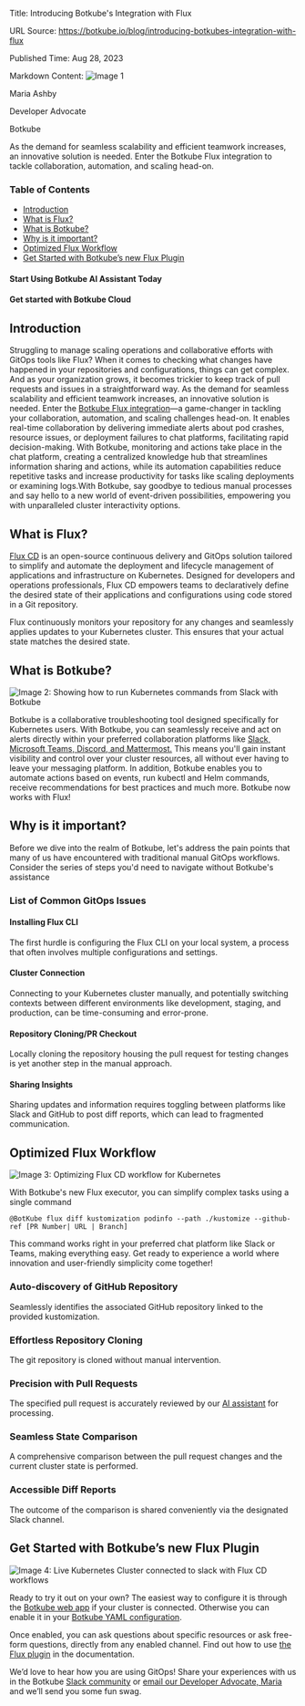 Title: Introducing Botkube's Integration with Flux

URL Source: https://botkube.io/blog/introducing-botkubes-integration-with-flux

Published Time: Aug 28, 2023

Markdown Content:
![Image 1](https://assets-global.website-files.com/634fabb21508d6c9db9bc46f/6408ed63e5b48fed17e54625_SE6Pjp9PW9TaOwePHJXRaxaLQgYdT2HX_5PYASmvIx8.jpeg)

Maria Ashby

Developer Advocate

Botkube

As the demand for seamless scalability and efficient teamwork increases, an innovative solution is needed. Enter the Botkube Flux integration to tackle collaboration, automation, and scaling head-on.

### Table of Contents

*   [Introduction](#introduction)
*   [What is Flux?](#what-is-flux-)
*   [What is Botkube?](#what-is-botkube-)
*   [Why is it important?](#why-is-it-important-)
*   [Optimized Flux Workflow](#optimized-flux-workflow)
*   [Get Started with Botkube’s new Flux Plugin](#get-started-with-botkube-s-new-flux-plugin)

#### Start Using Botkube AI Assistant Today

#### Get started with Botkube Cloud

Introduction
------------

Struggling to manage scaling operations and collaborative efforts with GitOps tools like Flux? When it comes to checking what changes have happened in your repositories and configurations, things can get complex. And as your organization grows, it becomes trickier to keep track of pull requests and issues in a straightforward way. As the demand for seamless scalability and efficient teamwork increases, an innovative solution is needed. Enter the [Botkube Flux integration](https://botkube.io/integration/botkube-flux-kubernetes-integration)—a game-changer in tackling your collaboration, automation, and scaling challenges head-on. It enables real-time collaboration by delivering immediate alerts about pod crashes, resource issues, or deployment failures to chat platforms, facilitating rapid decision-making. With Botkube, monitoring and actions take place in the chat platform, creating a centralized knowledge hub that streamlines information sharing and actions, while its automation capabilities reduce repetitive tasks and increase productivity for tasks like scaling deployments or examining logs.With Botkube, say goodbye to tedious manual processes and say hello to a new world of event-driven possibilities, empowering you with unparalleled cluster interactivity options.

What is Flux?
-------------

[Flux CD](https://fluxcd.io/) is an open-source continuous delivery and GitOps solution tailored to simplify and automate the deployment and lifecycle management of applications and infrastructure on Kubernetes. Designed for developers and operations professionals, Flux CD empowers teams to declaratively define the desired state of their applications and configurations using code stored in a Git repository.

Flux continuously monitors your repository for any changes and seamlessly applies updates to your Kubernetes cluster. This ensures that your actual state matches the desired state.

What is Botkube?
----------------

![Image 2: Showing how to run Kubernetes commands from Slack with Botkube](https://assets-global.website-files.com/634fabb21508d6c9db9bc46f/64b96a341b5ccb59ffb87637_act-on-events.gif)

Botkube is a collaborative troubleshooting tool designed specifically for Kubernetes users. With Botkube, you can seamlessly receive and act on alerts directly within your preferred collaboration platforms like [Slack, Microsoft Teams, Discord, and Mattermost.](https://botkube.io/integrations) This means you'll gain instant visibility and control over your cluster resources, all without ever having to leave your messaging platform. In addition, Botkube enables you to automate actions based on events, run kubectl and Helm commands, receive recommendations for best practices and much more. Botkube now works with Flux!

Why is it important?
--------------------

Before we dive into the realm of Botkube, let's address the pain points that many of us have encountered with traditional manual GitOps workflows. Consider the series of steps you'd need to navigate without Botkube's assistance

### List of Common GitOps Issues

#### Installing Flux CLI

The first hurdle is configuring the Flux CLI on your local system, a process that often involves multiple configurations and settings.

#### Cluster Connection

Connecting to your Kubernetes cluster manually, and potentially switching contexts between different environments like development, staging, and production, can be time-consuming and error-prone.

#### Repository Cloning/PR Checkout

Locally cloning the repository housing the pull request for testing changes is yet another step in the manual approach.

#### Sharing Insights

Sharing updates and information requires toggling between platforms like Slack and GitHub to post diff reports, which can lead to fragmented communication.

Optimized Flux Workflow
-----------------------

![Image 3: Optimizing Flux CD workflow for Kubernetes](https://assets-global.website-files.com/634fabb21508d6c9db9bc46f/64e694bca6bd600e8a7e88dd_flux-diff-1.gif)

With Botkube's new Flux executor, you can simplify complex tasks using a single command

    @BotKube flux diff kustomization podinfo --path ./kustomize --github-ref [PR Number| URL | Branch]
    

This command works right in your preferred chat platform like Slack or Teams, making everything easy. Get ready to experience a world where innovation and user-friendly simplicity come together!

### Auto-discovery of GitHub Repository

Seamlessly identifies the associated GitHub repository linked to the provided kustomization.

### Effortless Repository Cloning

The git repository is cloned without manual intervention.

### Precision with Pull Requests

The specified pull request is accurately reviewed by our [AI assistant](https://botkube.io/integration/chatgpt-botkube-kubernetes-integration) for processing.

### Seamless State Comparison

A comprehensive comparison between the pull request changes and the current cluster state is performed.

### Accessible Diff Reports

The outcome of the comparison is shared conveniently via the designated Slack channel.

Get Started with Botkube’s new Flux Plugin
------------------------------------------

![Image 4: Live Kubernetes Cluster connected to slack with Flux CD workflows](https://assets-global.website-files.com/634fabb21508d6c9db9bc46f/64ecb79001bc7e01e2c88804_flux-interactivity.gif)

Ready to try it out on your own? The easiest way to configure it is through the [Botkube web app](https://app.botkube.io/) if your cluster is connected. Otherwise you can enable it in your [Botkube YAML configuration](https://docs.botkube.io/configuration/executor/flux).

Once enabled, you can ask questions about specific resources or ask free-form questions, directly from any enabled channel. Find out how to use [the Flux plugin](https://docs.botkube.io/usage/executor/flux) in the documentation.

We’d love to hear how you are using GitOps! Share your experiences with us in the Botkube [Slack community](https://join.botkube.io/) or [email our Developer Advocate, Maria](mailto:maria@kubeshop.io) and we’ll send you some fun swag.
